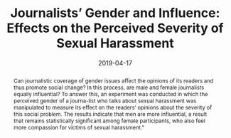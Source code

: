 ---
title: "Journalists’ Gender and Influence: Effects on the Perceived Severity of Sexual Harassment"
date: 2019-04-17
publishDate: 2019-04-17
authors: ["María Celeste Wagner"]
publication_types: ["2"]
abstract: Can journalistic coverage of gender issues affect the opinions of its readers and  thus  promote social change? In this process, are male and female journalists equally influential? To answer this, an experiment was conducted in which the perceived gender of a journa-list who talks about sexual harassment was manipulated to measure its effect on the readers’ opinions about the severity of this social problem. The results indicate that men are more influential, a result that remains statistically significant among female participants, who also feel more compassion for victims of sexual harassment."
featured: false
image:
  preview_only: true
publication: "*Cuadernos.Info*"
#url_pdf: "https://doi.org/10.7764/cdi.44.1631"
doi: "10.7764/cdi.44.1631"
---